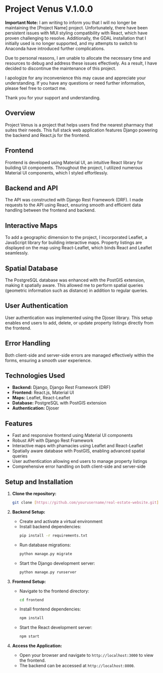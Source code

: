 # Project Venus V.1.0.0

**Important Note:**
I am writing to inform you that I will no longer be maintaining the [Project Name] project. Unfortunately, there have been persistent issues with MUI styling compatibility with React, which have proven challenging to resolve. Additionally, the GDAL installation that I initially used is no longer supported, and my attempts to switch to Anaconda have introduced further complications.

Due to personal reasons, I am unable to allocate the necessary time and resources to debug and address these issues effectively. As a result, I have decided to discontinue the maintenance of this project.

I apologize for any inconvenience this may cause and appreciate your understanding. If you have any questions or need further information, please feel free to contact me.

Thank you for your support and understanding.

## Overview

Project Venus is a project that helps users find the nearest pharmacy that suites their needs. This full stack web application features Django powering the backend and React.js for the frontend.

## Frontend

Frontend is developed using Material UI, an intuitive React library for building UI components. Throughout the project, I utilized numerous Material UI components, which I styled effortlessly.

## Backend and API

The API was constructed with Django Rest Framework (DRF). I made requests to the API using React, ensuring smooth and efficient data handling between the frontend and backend.

## Interactive Maps

To add a geographic dimension to the project, I incorporated Leaflet, a JavaScript library for building interactive maps. Property listings are displayed on the map using React-Leaflet, which binds React and Leaflet seamlessly.

## Spatial Database

The PostgreSQL database was enhanced with the PostGIS extension, making it spatially aware. This allowed me to perform spatial queries (geometric information such as distance) in addition to regular queries.

## User Authentication

User authentication was implemented using the Djoser library. This setup enables end users to add, delete, or update property listings directly from the frontend.

## Error Handling

Both client-side and server-side errors are managed effectively within the forms, ensuring a smooth user experience.

## Technologies Used

- **Backend:** Django, Django Rest Framework (DRF)
- **Frontend:** React.js, Material UI
- **Maps:** Leaflet, React-Leaflet
- **Database:** PostgreSQL with PostGIS extension
- **Authentication:** Djoser

## Features

- Fast and responsive frontend using Material UI components
- Robust API with Django Rest Framework
- Interactive maps with phamacies using Leaflet and React-Leaflet
- Spatially aware database with PostGIS, enabling advanced spatial queries
- User authentication allowing end users to manage property listings
- Comprehensive error handling on both client-side and server-side

## Setup and Installation

1. **Clone the repository:**
    ```bash
    git clone [https://github.com/yourusername/real-estate-website.git](https://github.com/Deodat-Lawson/projectVenus/)
    ```

2. **Backend Setup:**
    - Create and activate a virtual environment
    - Install backend dependencies:
      ```bash
      pip install -r requirements.txt
      ```
    - Run database migrations:
      ```bash
      python manage.py migrate
      ```
    - Start the Django development server:
      ```bash
      python manage.py runserver
      ```

3. **Frontend Setup:**
    - Navigate to the frontend directory:
      ```bash
      cd frontend
      ```
    - Install frontend dependencies:
      ```bash
      npm install
      ```
    - Start the React development server:
      ```bash
      npm start
      ```

4. **Access the Application:**
    - Open your browser and navigate to `http://localhost:3000` to view the frontend.
    - The backend can be accessed at `http://localhost:8000`.

